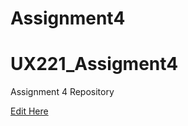# Assignment4
# UX221_Assigment4
Assignment 4 Repository

[Edit Here](https://diy-pwa.com/~/gh/MichaelMalatesta91/Assignment4)
